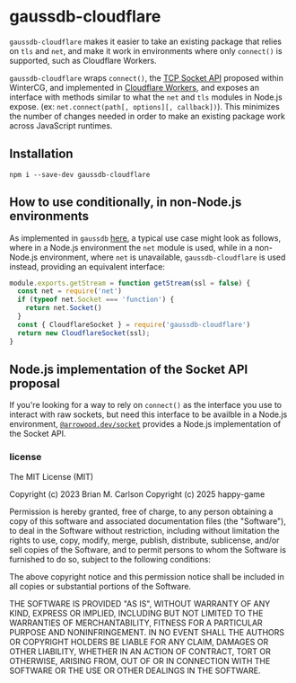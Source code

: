 # gaussdb-cloudflare

`gaussdb-cloudflare` makes it easier to take an existing package that relies on `tls` and `net`, and make it work in environments where only `connect()` is supported, such as Cloudflare Workers.

`gaussdb-cloudflare` wraps `connect()`, the [TCP Socket API](https://github.com/wintercg/proposal-sockets-api) proposed within WinterCG, and implemented in [Cloudflare Workers](https://developers.cloudflare.com/workers/runtime-apis/tcp-sockets/), and exposes an interface with methods similar to what the `net` and `tls` modules in Node.js expose. (ex: `net.connect(path[, options][, callback])`). This minimizes the number of changes needed in order to make an existing package work across JavaScript runtimes.

## Installation

```
npm i --save-dev gaussdb-cloudflare
```

## How to use conditionally, in non-Node.js environments

As implemented in `gaussdb` [here](https://github.com/HuaweiCloudDeveloper/gaussdb-node/commit/07553428e9c0eacf761a5d4541a3300ff7859578#diff-34588ad868ebcb232660aba7ee6a99d1e02f4bc93f73497d2688c3f074e60533R5-R13), a typical use case might look as follows, where in a Node.js environment the `net` module is used, while in a non-Node.js environment, where `net` is unavailable, `gaussdb-cloudflare` is used instead, providing an equivalent interface:

```js
module.exports.getStream = function getStream(ssl = false) {
  const net = require('net')
  if (typeof net.Socket === 'function') {
    return net.Socket()
  }
  const { CloudflareSocket } = require('gaussdb-cloudflare')
  return new CloudflareSocket(ssl);
}
```

## Node.js implementation of the Socket API proposal

If you're looking for a way to rely on `connect()` as the interface you use to interact with raw sockets, but need this interface to be availble in a Node.js environment, [`@arrowood.dev/socket`](https://github.com/Ethan-Arrowood/socket) provides a Node.js implementation of the Socket API.


### license

The MIT License (MIT)

Copyright (c) 2023 Brian M. Carlson
Copyright (c) 2025 happy-game

Permission is hereby granted, free of charge, to any person obtaining a copy
of this software and associated documentation files (the "Software"), to deal
in the Software without restriction, including without limitation the rights
to use, copy, modify, merge, publish, distribute, sublicense, and/or sell
copies of the Software, and to permit persons to whom the Software is
furnished to do so, subject to the following conditions:

The above copyright notice and this permission notice shall be included in
all copies or substantial portions of the Software.

THE SOFTWARE IS PROVIDED "AS IS", WITHOUT WARRANTY OF ANY KIND, EXPRESS OR
IMPLIED, INCLUDING BUT NOT LIMITED TO THE WARRANTIES OF MERCHANTABILITY,
FITNESS FOR A PARTICULAR PURPOSE AND NONINFRINGEMENT. IN NO EVENT SHALL THE
AUTHORS OR COPYRIGHT HOLDERS BE LIABLE FOR ANY CLAIM, DAMAGES OR OTHER
LIABILITY, WHETHER IN AN ACTION OF CONTRACT, TORT OR OTHERWISE, ARISING FROM,
OUT OF OR IN CONNECTION WITH THE SOFTWARE OR THE USE OR OTHER DEALINGS IN
THE SOFTWARE.
